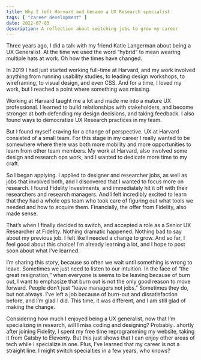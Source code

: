 ```yaml
---
title: Why I left Harvard and became a UX Research specialist
tags: [ "career development" ]
date: 2022-07-03
description: A reflection about switching jobs to grow my career
---
```

Three years ago, I did a talk with my friend Katie Langerman about being a UX Generalist. At the time we used the word “hybrid” to mean wearing multiple hats at work. Oh how the times have changed.

In 2019 I had just started working full-time at Harvard, and my work involved anything from running usability studies, to leading design workshops, to wireframing, to visual design, and  even CSS. And for a time, I loved my work, but I reached a point where something was missing.

Working at Harvard taught me a lot and made me into a mature UX professional. I learned to build relationships with stakeholders, and become stronger at both defending my design decisions, and taking feedback. I also found ways to democratize UX Research practices in my team. 

But I found myself craving for a change of perspective. UX at Harvard consisted of a small team. For this stage in my career I really wanted to be somewhere where there was both more mobility and more opportunities to learn from other team members. My work at Harvard, also involved some design and research ops work, and I wanted to dedicate more time to my craft. 

So I began applying. I applied to designer and researcher jobs, as well as jobs that involved both, and I discovered that I wanted to focus more on research. I found Fidelity Investments, and immediately hit it off with their researchers and research managers. And I felt incredibly excited to learn that they had a whole ops team who took care of figuring out what tools we needed and how to acquire them. Financially, the offer from Fidelity, also made sense.

That’s when I finally decided to switch, and accepted a role as a Senior UX Researcher at Fidelity. Nothing dramatic happened. Nothing bad to say about my previous job. I felt like I needed a change to grow. And so far, I feel good about this choice! I’m already learning a lot, and I hope to post soon about what I’ve learned. 

I’m sharing this story, because so often we wait until something is wrong to leave. Sometimes we just need to listen to our intuition. In the face of “the great resignation,” when everyone is seems to be leaving because of burn out, I want to emphasize that burn out is not the only good reason to move forward. People don’t just “leave managers not jobs.” Sometimes they do, but not always. I’ve left a job because of burn-out and dissatisfaction before, and I’m glad I did. This time, it was different, and I am still glad of making the change.

Considering how much I enjoyed being a UX generalist, now that I’m specializing in research, will I miss coding and designing? Probably…shortly after joining Fidelity, I spent my free time  reprogramming my website, taking it from Gatsby to Eleventy. But this just shows that I can enjoy other areas of tech while I specialize in one. Plus, I’ve learned that my career is not a straight line. I might switch specialties in a few years, who knows?